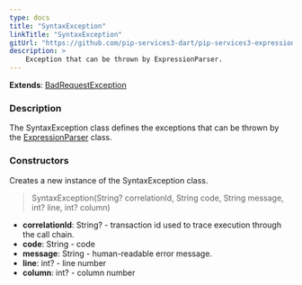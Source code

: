 ```yaml
---
type: docs
title: "SyntaxException"
linkTitle: "SyntaxException"
gitUrl: "https://github.com/pip-services3-dart/pip-services3-expressions-dart"
description: > 
    Exception that can be thrown by ExpressionParser.
---
```


**Extends**: [BadRequestException](../../../commons/errors/bad_request_exception)

### Description

The SyntaxException class defines the exceptions that can be thrown by the [ExpressionParser](../parsers/expression_parser) class.

### Constructors
Creates a new instance of the SyntaxException class.

> SyntaxException(String? correlationId, String code, String message, int? line, int? column)

- **correlationId**: String? - transaction id used to trace execution through the call chain.
- **code**: String - code
- **message**: String - human-readable error message.
- **line**: int? - line number
- **column**: int? - column number
